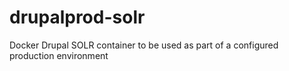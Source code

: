 # drupalprod-solr
Docker Drupal SOLR container to be used as part of a configured production environment

